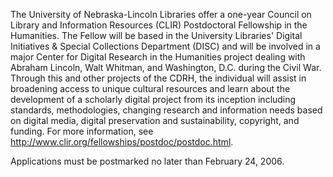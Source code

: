 The University of Nebraska-Lincoln Libraries offer a one-year Council on Library and Information Resources (CLIR) Postdoctoral Fellowship in the Humanities. The Fellow will be based in the University Libraries' Digital Initiatives & Special Collections Department (DISC) and will be involved in a major Center for Digital Research in the Humanities project dealing with Abraham Lincoln, Walt Whitman, and Washington, D.C. during the Civil War. Through this and other projects of the CDRH, the individual will assist in broadening access to unique cultural resources and learn about the development of a scholarly digital project from its inception including standards, methodologies, changing research and information needs based on digital media, digital preservation and sustainability, copyright, and funding. For more information, see <http://www.clir.org/fellowships/postdoc/postdoc.html>.

Applications must be postmarked no later than February 24, 2006.